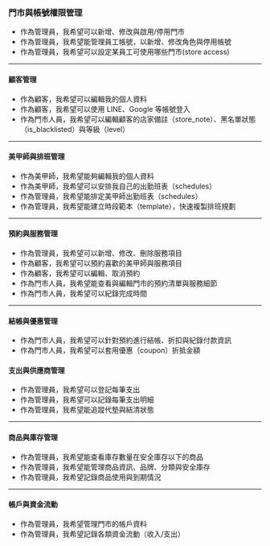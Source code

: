 ### 門市與帳號權限管理
- 作為管理員，我希望可以新增、修改與啟用/停用門市
- 作為管理員，我希望能管理員工帳號，以新增、修改角色與停用帳號
- 作為管理員，我希望可以設定某員工可使用哪些門市(store access)

---
#### 顧客管理
- 作為顧客，我希望可以編輯我的個人資料
- 作為顧客，我希望可以使用 LINE、Google 等帳號登入
- 作為門市人員，我希望可以編輯顧客的店家備註（store_note）、黑名單狀態（is_blacklisted）與等級（level）

---
#### 美甲師與排班管理
- 作為美甲師，我希望能夠編輯我的個人資料
- 作為美甲師，我希望可以安排我自己的出勤班表（schedules）
- 作為管理員，我希望能排定美甲師出勤班表（schedules）
- 作為管理員，我希望能建立時段範本（template），快速複製排班規劃

---
#### 預約與服務管理
- 作為管理員，我希望可以新增、修改、刪除服務項目
- 作為顧客，我希望可以預約喜歡的美甲師與服務項目
- 作為顧客，我希望可以編輯、取消預約
- 作為門市人員，我希望能查看與編輯門市的預約清單與服務細節
- 作為門市人員，我希望可以紀錄完成時間

---
#### 結帳與優惠管理
- 作為門市人員，我希望可以針對預約進行結帳、折扣與紀錄付款資訊
- 作為門市人員，我希望可以套用優惠（coupon）折抵金額

#### 支出與供應商管理
- 作為管理員，我希望可以登記每筆支出
- 作為管理員，我希望可以記錄每筆支出明細
- 作為管理員，我希望能追蹤代墊與結清狀態

---
#### 商品與庫存管理
- 作為管理員，我希望能查看庫存數量在安全庫存以下的商品
- 作為管理員，我希望能管理商品資訊、品牌、分類與安全庫存
- 作為管理員，我希望記錄商品使用與到期情況

---
#### 帳戶與資金流動
- 作為管理員，我希望管理門市的帳戶資料
- 作為管理員，我希望記錄各類資金流動（收入/支出）
